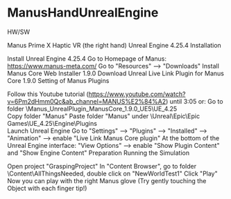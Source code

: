 # ManusHandUnrealEngine
HW/SW

Manus Prime X Haptic VR (the right hand)
Unreal Engine 4.25.4
Installation

Install Unreal Engine 4.25.4
Go to Homepage of Manus: https://www.manus-meta.com/
Go to "Resources" --> "Downloads"
Install Manus Core Web Installer 1.9.0
Download Unreal Live Link Plugin for Manus Core 1.9.0
Setting of Manus Plugins

Follow this Youtube tutorial (https://www.youtube.com/watch?v=6Pm2dHmm0Qc&ab_channel=MANUS%E2%84%A2) until 3:05 or:
Go to folder \Manus_UnrealPlugin_ManusCore_1.9.0_UE5\UE_4.25\
Copy folder "Manus"
Paste folder "Manus" under \Unreal\Epic\Epic Games\UE_4.25\Engine\Plugins\
Launch Unreal Engine
Go to "Settings" --> "Plugins" --> "Installed" --> "Animation" --> enable "Live Link Manus Core plugin"
At the bottom of the Unreal Engine interface: "View Options" --> enable "Show Plugin Content" and "Show Engine Content"
Preparation
Running the Simulation

Open project "GraspingProject"
In "Content Browser", go to folder \Content\AllThingsNeeded, double click on "NewWorldTest1"
Click "Play"
Now you can play with the right Manus glove (Try gently touching the Object with each finger tip!)
